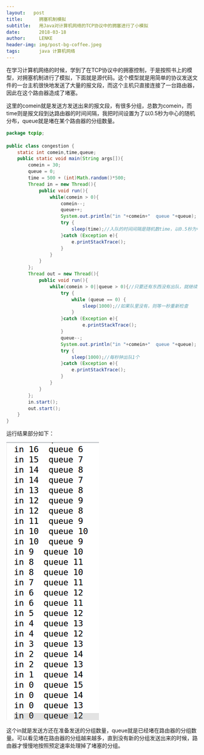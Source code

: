 ```yaml
---
layout:   post
title:      拥塞机制模拟
subtitle:   用Java对计算机网络的TCP协议中的拥塞进行了小模拟
date:       2018-03-18
author:     LENKE
header-img: img/post-bg-coffee.jpeg
tags:       java 计算机网络
---
```


在学习计算机网络的时候，学到了在TCP协议中的拥塞控制，于是按照书上的模型，对拥塞机制进行了模拟，下面就是源代码。这个模型就是用简单的协议发送文件的一台主机很快地发送了大量的报文段，而这个主机只直接连接了一台路由器，因此在这个路由器造成了堵塞。

这里的comein就是发送方发送出来的报文段，有很多分组，总数为comein，而time则是报文段到达路由器的时间间隔，我把时间设置为了以0.5秒为中心的随机分布，queue就是堵在某个路由器的分组数量。


```java
package tcpip;

public class congestion {
    static int comein,time,queue;
    public static void main(String args[]){
        comein = 30;
        queue = 0;
        time = 500 + (int)Math.random()*500;
        Thread in = new Thread(){
            public void run(){
                while(comein > 0){
                    comein--;
                    queue++;
                    System.out.println("in "+comein+"  queue "+queue);
                    try {
                        sleep(time);//入队的时间间隔是随机数time，以0.5秒为中心随机分布
                    }catch (Exception e){
                        e.printStackTrace();
                    }
                }
            }
        };
        Thread out = new Thread(){
            public void run(){
                while(comein > 0||queue > 0){//只要还有东西没有出队，就继续执行
                    try {
                        while (queue == 0) {
                            sleep(1000);//如果队里没有，则等一秒重新检查
                        }
                    }catch (Exception e){
                            e.printStackTrace();
                    }
                    queue--;
                    System.out.println("in "+comein+"  queue "+queue);
                    try {
                        sleep(1000);//每秒钟出队1个
                    }catch (Exception e){
                        e.printStackTrace();
                    }
                }
            }
        };
        in.start();
        out.start();
    }
}
```

运行结果部分如下：

![运行结果](/img/Java-1.png)

这个in就是发送方还在准备发送的分组数量，queue就是已经堵在路由器的分组数量。可以看见堵在路由器的分组越来越多，直到没有新的分组发送出来的时候，路由器才慢慢地按照预定速率处理掉了堵塞的分组。
